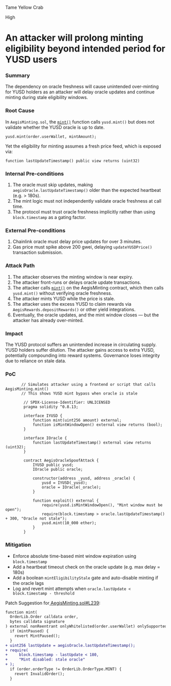 Tame Yellow Crab

High

# An attacker will prolong minting eligibility beyond intended period for YUSD users

### Summary

The dependency on oracle freshness will cause unintended over-minting for YUSD holders as an attacker will delay oracle updates and continue minting during stale eligibility windows.

### Root Cause

In `AegisMinting.sol`, the [`mint()`](https://github.com/sherlock-audit/2025-04-aegis-op-grant/blob/main/aegis-contracts/contracts/AegisMinting.sol#L239) function calls `yusd.mint()` but does not validate whether the YUSD oracle is up to date.

```solidity
yusd.mint(order.userWallet, mintAmount);
```

Yet the eligibility for minting assumes a fresh price feed, which is exposed via:

```solidity
function lastUpdateTimestamp() public view returns (uint32)
```

### Internal Pre-conditions

1. The oracle must skip updates, making `aegisOracle.lastUpdateTimestamp()` older than the expected heartbeat (e.g. > 180s).
2. The mint logic must not independently validate oracle freshness at call time.
3. The protocol must trust oracle freshness implicitly rather than using `block.timestamp` as a gating factor.

### External Pre-conditions

1. Chainlink oracle must delay price updates for over 3 minutes. 
2. Gas price must spike above 200 gwei, delaying `updateYUSDPrice()` transaction submission.

### Attack Path

1. The attacker observes the minting window is near expiry.
2. The attacker front-runs or delays oracle update transactions.
3. The attacker calls [`mint()`](https://github.com/sherlock-audit/2025-04-aegis-op-grant/blob/main/aegis-contracts/contracts/YUSD.sol#L51)  on the AegisMinting contract, which then calls `yusd.mint()` without verifying oracle freshness.
4. The attacker mints YUSD while the price is stale.
5. The attacker uses the excess YUSD to claim rewards via `AegisRewards.depositRewards()` or other yield integrations.
6. Eventually, the oracle updates, and the mint window closes — but the attacker has already over-minted.

### Impact

The YUSD protocol suffers an unintended increase in circulating supply. YUSD holders suffer dilution. The attacker gains access to extra YUSD, potentially compounding into reward systems. Governance loses integrity due to reliance on stale data.

### PoC

```solidity
       // Simulates attacker using a frontend or script that calls AegisMinting.mint()
       // This shows YUSD mint bypass when oracle is stale

        // SPDX-License-Identifier: UNLICENSED
        pragma solidity ^0.8.13;

        interface IYUSD {
            function mint(uint256 amount) external;
            function isMintWindowOpen() external view returns (bool);
        }

        interface IOracle {
            function lastUpdateTimestamp() external view returns (uint32);
        }

        contract AegisOracleSpoofAttack {
            IYUSD public yusd;
            IOracle public oracle;

            constructor(address _yusd, address _oracle) {
                yusd = IYUSD(_yusd);
                oracle = IOracle(_oracle);
            }

            function exploit() external {
                require(yusd.isMintWindowOpen(), "Mint window must be open");
                require(block.timestamp > oracle.lastUpdateTimestamp() + 300, "Oracle not stale");
                yusd.mint(10_000 ether);
            }
        }
```

### Mitigation

- Enforce absolute time-based mint window expiration using `block.timestamp` 
- Add a heartbeat timeout check on the oracle update (e.g. max delay = 180s)
- Add a boolean `mintEligibilityStale` gate and auto-disable minting if the oracle lags
- Log and revert mint attempts when `oracle.lastUpdate < block.timestamp - threshold`

Patch Suggestion for[ AegisMinting.sol#L239](https://github.com/sherlock-audit/2025-04-aegis-op-grant/blob/main/aegis-contracts/contracts/AegisMinting.sol#L239): 

```diff
function mint(
  OrderLib.Order calldata order,
  bytes calldata signature
) external nonReentrant onlyWhitelisted(order.userWallet) onlySupportedAsset(order.collateralAsset) {
  if (mintPaused) {
    revert MintPaused();
  }
+ uint256 lastUpdate = aegisOracle.lastUpdateTimestamp();
+ require(
+     block.timestamp - lastUpdate < 180,
+     "Mint disabled: stale oracle"
+ );
  if (order.orderType != OrderLib.OrderType.MINT) {
    revert InvalidOrder();
  }

```

